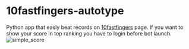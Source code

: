 # 10fastfingers-autotype
Python app that easly beat records on [10fastfingers](https://10fastfingers.com) page.
If you want to show your score in top ranking you have to login before bot launch.
![simple_score](https://user-images.githubusercontent.com/36029677/215321008-aa61872b-9444-4f7b-aeca-2da23ec2dfe7.png)
